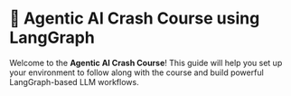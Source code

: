 # 🧠 Agentic AI Crash Course using LangGraph

Welcome to the **Agentic AI Crash Course**! This guide will help you set up your environment to follow along with the course and build powerful LangGraph-based LLM workflows.
